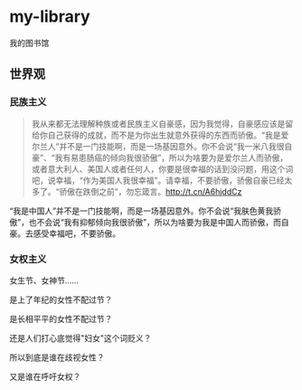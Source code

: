 # my-library
我的图书馆

## 世界观

### 民族主义

> 我从来都无法理解种族或者民族主义自豪感，因为我觉得，自豪感应该是留给你自己获得的成就，而不是为你出生就意外获得的东西而骄傲。“我是爱尔兰人”并不是一门技能啊，而是一场基因意外。你不会说“我一米八我很自豪”、“我有易患肠癌的倾向我很骄傲”，所以为啥要为是爱尔兰人而骄傲，或者意大利人、美国人或者任何人，你要是很幸福的话到没问题，用这个词吧，说幸福，“作为美国人我很幸福”。请幸福，不要骄傲，骄傲自豪已经太多了。“骄傲在跌倒之前”，勿忘箴言。http://t.cn/A6hjddCz

“我是中国人”并不是一门技能啊，而是一场基因意外。你不会说“我肤色黄我骄傲”，也不会说“我有抑郁倾向我很骄傲”，所以为啥要为我是中国人而骄傲，而自豪。去感受幸福吧，不要骄傲。

### 女权主义

女生节、女神节……

是上了年纪的女性不配过节？

是长相平平的女性不配过节？

还是人们打心底觉得"妇女"这个词贬义？

所以到底是谁在歧视女性？

又是谁在呼吁女权？

